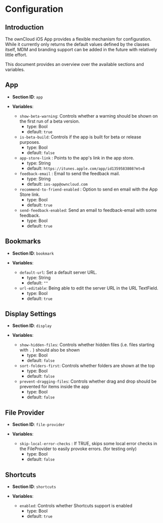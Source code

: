 # Configuration

## Introduction

The ownCloud iOS App provides a flexible mechanism for configuration. While it currently only returns the default values defined by the classes itself, MDM and branding support can be added in the future with relatively little effort.

This document provides an overview over the available sections and variables.

## App

- **Section ID**: `app`

- **Variables**:
	- `show-beta-warning`: Controls whether a warning should be shown on the first run of a beta version.
		- type: Bool
		- default: `true`
	- `is-beta-build`: Controls if the app is built for beta or release purposes.
		- type: Bool
		- default: `false`
	- `app-store-link` : Points to the app's link in the app store.
		- type: String
		- default: `https://itunes.apple.com/app/id1359583808?mt=8`
	- `feedback-email` : Email to send the feedback mail.
		- type: String
		- default: `ios-app@owncloud.com`
	- `recommend-to-friend-enabled` : Option to send en email with the App Store link.
		- type: Bool
		- default: `true`
	- `send-feedback-enabled`: Send an email to feedback-email with some feedback.
		- type: Bool
		- default: `true`
		
## Bookmarks

- **Section ID**: `bookmark`

- **Variables**:
	- `default-url`: Set a default server URL.
		- type: String
		- default: `""`
	- `url-editable`: Being able to edit the server URL in the URL TextField.
		- type: Bool
		- default: `true`


## Display Settings

- **Section ID**: `display`

- **Variables**:
	- `show-hidden-files`: Controls whether hidden files (i.e. files starting with `.` ) should also be shown
		- type: Bool
		- default: `false`
	- `sort-folders-first`: Controls whether folders are shown at the top
		- type: Bool
		- default: `false`
	- `prevent-dragging-files`: Controls whether drag and drop should be prevented for items inside the app 
		- type: Bool
		- default: `false`

## File Provider

- **Section ID**: `file-provider`

- **Variables**:
	- `skip-local-error-checks` : If TRUE, skips some local error checks in the FileProvider to easily provoke errors. (for testing only) 
		- type: Bool
		- default: `false`

## Shortcuts

- **Section ID**: `shortcuts`

- **Variables**:
	- `enabled`: Controls whether Shortcuts support is enabled
		- type: Bool
		- default: `true`
